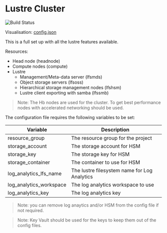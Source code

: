 # Lustre Cluster
![Build Status](https://azurecat.visualstudio.com/hpccat/_apis/build/status/azhpc/examples/lustre_full?branchName=master)

Visualisation: [config.json](https://azurehpc.azureedge.net/?o=https://raw.githubusercontent.com/Azure/azurehpc/master/examples/lustre_full/config.json)

This is a full set up with all the lustre features available.

Resources:

* Head node (headnode)
* Compute nodes (compute)
* Lustre
  * Management/Meta-data server (lfsmds)
  * Object storage servers (lfsoss)
  * Hierarchical storage management nodes (lfshsm)
  * Lustre client exporting with samba (lfssmb)

> Note: The Hb nodes are used for the cluster.  To get best performance nodes with accelerated networking should be used.

The configuration file requires the following variables to be set:

| Variable                | Description                                  |
|-------------------------|----------------------------------------------|
| resource_group          | The resource group for the project           |
| storage_account         | The storage account for HSM                  |
| storage_key             | The storage key for HSM                      |
| storage_container       | The container to use for HSM                 |
| log_analytics_lfs_name  | The lustre filesystem name for Log Analytics |
| log_analytics_workspace | The log analytics workspace to use           |
| log_analytics_key       | The log analytics key                        |

> Note: you can remove log anaytics and/or HSM from the config file if not required.

> Note: Key Vault should be used for the keys to keep them out of the config files.
